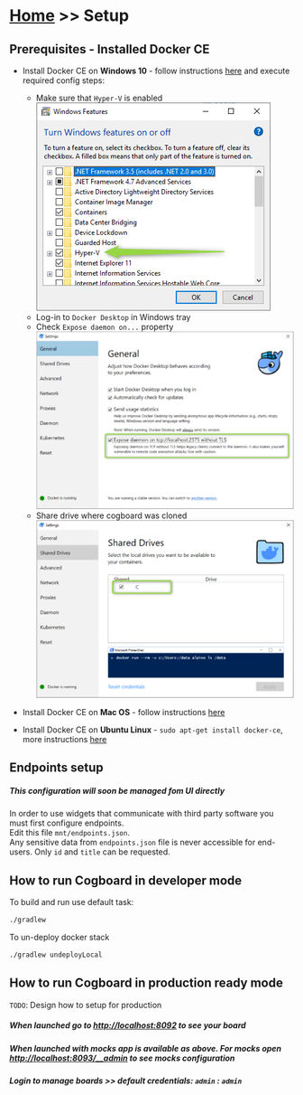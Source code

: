 # [Home](/cogboard/) >> Setup

## Prerequisites - Installed Docker CE

* Install Docker CE on **Windows 10** - follow instructions [here](https://docs.docker.com/docker-for-windows/install/) and execute required config steps:
  * Make sure that `Hyper-V` is enabled  
  ![windows enable hyper v](./images/docker-windows-hyperv.png)  
  * Log-in to `Docker Desktop` in Windows tray
  * Check `Expose daemon on...` property  
  ![docker expose daemon](./images/docker-windows-config.png)  
  * Share drive where cogboard was cloned  
  ![docker share drive](./images/docker-windows-config2.png)  

* Install Docker CE on **Mac OS** - follow instructions [here](https://docs.docker.com/docker-for-mac/install/)
* Install Docker CE on **Ubuntu Linux** - `sudo apt-get install docker-ce`, more instructions [here](https://www.digitalocean.com/community/tutorials/how-to-install-and-use-docker-on-ubuntu-16-04)

## Endpoints setup
##### This configuration will soon be managed fom UI directly
In order to use widgets that communicate with third party software you must first configure endpoints.  
Edit this file `mnt/endpoints.json`.  
Any sensitive data from `endpoints.json` file is never accessible for end-users. Only `id` and `title` can be requested.

## How to run Cogboard in developer mode
To build and run use default task:
```cmd
./gradlew
```

To un-deploy docker stack
```cmd
./gradlew undeployLocal
```

## How to run Cogboard in production ready mode

`TODO`: Design how to setup for production


##### When launched go to [http://localhost:8092](http://localhost:8092) to see your board

##### When launched with mocks app is available as above. For mocks open [http://localhost:8093/__admin](http://localhost:8080/__admin) to see mocks configuration

##### Login to manage boards >> default credentials: `admin` : `admin`